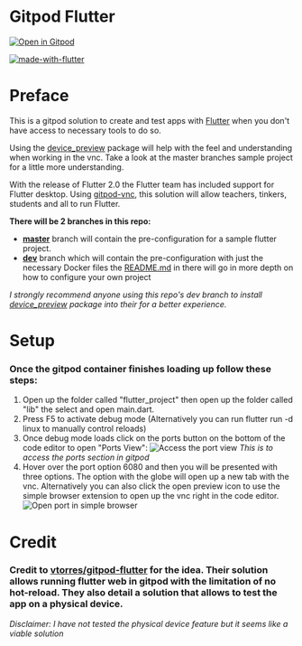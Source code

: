 # **Gitpod Flutter**


[![Open in Gitpod](https://gitpod.io/button/open-in-gitpod.svg)](https://gitpod.io/#https://github.com/krlaa/gitpod-flutter)

[![made-with-flutter](https://img.shields.io/badge/Made%20with-Gitpod-1f425f.svg)](https://www.python.org/)
# Preface
This is a gitpod solution to create and test apps with [Flutter](https://flutter.dev/) when you don't have access to necessary tools to do so.

Using the [device_preview](https://pub.dev/packages/device_preview) package will help with the feel and understanding when working in the vnc. Take a look at the master branches sample project for a little more understanding.



With the release of Flutter 2.0 the Flutter team has included support for Flutter desktop. Using [gitpod-vnc](https://www.gitpod.io/blog/native-ui-with-vnc/), this solution will allow teachers, tinkers, students and all to run Flutter.

**There will be 2 branches in this repo:**
- **[master](https://github.com/krlaa/gitpod-flutter)** branch will contain the pre-configuration for a sample flutter project.
- **[dev](https://github.com/krlaa/gitpod-flutter/tree/dev)** branch which will contain the pre-configuration with just the necessary Docker files the [README.md](https://github.com/krlaa/gitpod-flutter/blob/dev/README.md) in there will go in more depth on how to configure your own project

*I strongly recommend anyone using this repo's dev branch to install [device_preview](https://pub.dev/packages/device_preview) package into their for a better experience.*
# Setup 
### Once the gitpod container finishes loading up follow these steps:
1. Open up the folder called "flutter_project" then open up the folder called "lib" the select and open main.dart.
2. Press F5 to activate debug mode (Alternatively you can run flutter run -d linux to manually control reloads)
3. Once debug mode loads click on the ports button on the bottom of the code editor to open "Ports View":
![Access the port view](https://i.ibb.co/L9zKDRK/indication.png)
*This is to access the ports section in gitpod*
4. Hover over the port option 6080 and then you will be presented with three options. The option with the globe will open up a new tab with the vnc. Alternatively you can also click the open preview icon to use the simple browser extension to open up the vnc right in the code editor.
![Open port in simple browser](https://i.ibb.co/mqd68v9/indication2.png)

# Credit
### Credit to [vtorres/gitpod-flutter](https://github.com/vtorres/gitpod-flutter) for the idea. Their solution allows running flutter web in gitpod with the limitation of no hot-reload. They also detail a solution that allows to test the app on a physical device.
*Disclaimer: I have not tested the physical device feature but it seems like a viable solution*
